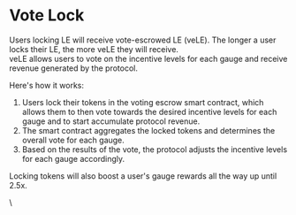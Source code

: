 # Vote Lock

Users locking LE will receive vote-escrowed LE (veLE). The longer a user locks their LE, the more veLE they will receive.\
veLE allows users to vote on the incentive levels for each gauge and receive revenue generated by the protocol.

Here's how it works:

1. Users lock their tokens in the voting escrow smart contract, which allows them to then vote towards the desired incentive levels for each gauge and to start accumulate protocol revenue.
2. The smart contract aggregates the locked tokens and determines the overall vote for each gauge.
3. Based on the results of the vote, the protocol adjusts the incentive levels for each gauge accordingly.

Locking tokens will also boost a user's gauge rewards all the way up until 2.5x.



\
